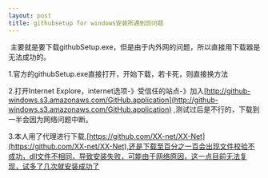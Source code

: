 ```yaml
---
layout: post
title: githubsetup for windows安装所遇到的问题
---
```

  主要就是要下载githubSetup.exe，但是由于内外网的问题，所以直接用下载器是无法成功的。
  
  1.官方的githubSetup.exe直接打开，开始下载，若卡死，则直接换方法
  
  2.打开Internet Explore，internet选项-》受信任的站点-》加入[http://github-windows.s3.amazonaws.com/GitHub.application](http://github-windows.s3.amazonaws.com/GitHub.application) ,测试过后是不行的，下载到一半会因为网络问题中断。
  
  3.本人用了代理进行下载,[https://github.com/XX-net/XX-Net](https://github.com/XX-net/XX-Net),还是下载至百分之一百会出现文件校验不成功，dll文件不相同，导致安装失败，可能由于网络原因，这一点目前无法复现，试多了几次就安装成功了
